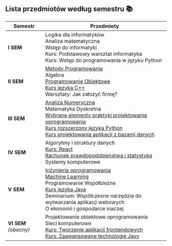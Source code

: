 ## Lista przedmiotów według semestru 📚

| **Semestr** | **Przedmioty** |
|-------------|----------------------------|
| **I SEM** | Logika dla informatyków<br>Analiza matematyczna<br>Wstęp do informatyki<br>Kurs: Podstawowy warsztat informatyka<br>Kurs: Wstęp do programowania w języku Python |
| **II SEM** | [Metody Programowania](https://github.com/czarekmilek/UWR/tree/main/Metody%20Programowania)<br>Algebra<br>[Programowanie Obiektowe](https://github.com/czarekmilek/UWR/tree/main/Programowanie%20Obiektowe)<br>[Kurs języka C++](https://github.com/czarekmilek/UWR/tree/main/Kurs%20j%C4%99zyka%20C%2B%2B)<br>Warsztaty: Jak założyć firmę? |
| **III SEM** | [Analiza Numeryczna](https://github.com/czarekmilek/UWR/tree/main/Analiza%20Numeryczna)<br>Matematyka Dyskretna<br>[Wybrane elementy praktyki projektowania oprogramowania](https://github.com/czarekmilek/UWR/tree/main/Wybrane%20elementy%20praktyki%20projektowania%20oprogramowania)<br>[Kurs rozszerzony języka Python](https://github.com/czarekmilek/UWR/tree/main/Kurs%20rozszerzony%20j%C4%99zyka%20Python)<br>[Kurs projektowania aplikacji z bazami danych](https://github.com/czarekmilek/UWR/tree/main/Kurs%20projektowania%20aplikacji%20z%20bazami%20danych) |
| **IV SEM** | Algorytmy i struktury danych<br>[Kurs: React](https://github.com/czarekmilek/UWR/tree/main/Kurs%20React)<br>[Rachunek prawdopodobieństwa i statystyka](https://github.com/czarekmilek/UWR/tree/main/Rachunek%20Prawdopodobie%C5%84stwa%20i%20Statystyka)<br>Systemy komputerowe |
| **V SEM** | [Inżynieria oprogramowania](https://github.com/czarekmilek/UWR/tree/main/In%C5%BCynieria%20Oprogramowania)<br>[Machine Learning](https://github.com/czarekmilek/UWR/tree/main/Machine%20Learning)<br>Programowanie Współbieżne<br>[Kurs języka Java](https://github.com/czarekmilek/UWR/tree/main/Kurs%20Java)<br>Seminarium: Współczesne narzędzia do wytwarzania aplikacji webowych<br>O ekonomii i gospodarce inaczej |
| **VI SEM** *(obecny)* | Projektowanie obiektowe oprogramowania<br>Sieci komputerowe<br>[Kurs: Tworzenie aplikacji frontendowych](https://github.com/czarekmilek/UWR/tree/main/Kurs%20tworzenia%20aplikacj%20frontendowych)<br>[Kurs: Zaawansowane technologie Javy](https://github.com/czarekmilek/UWR/tree/main/Kurs%20Zaawansowany%20Java) |
